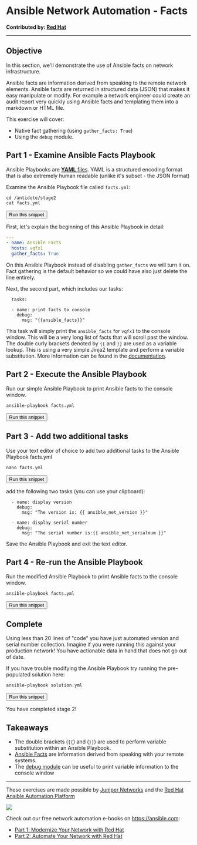 # Ansible Network Automation - Facts

**Contributed by: [Red Hat](https://ansible.com)**

---

## Objective

In this section, we'll demonstrate the use of Ansible facts on network infrastructure.

Ansible facts are information derived from speaking to the remote network elements. Ansible facts are returned in structured data (JSON) that makes it easy manipulate or modify. For example a network engineer could create an audit report very quickly using Ansible facts and templating them into a markdown or HTML file.

This exercise will cover:

- Native fact gathering (using `gather_facts: True`)
- Using the `debug` module.

## Part 1 - Examine Ansible Facts Playbook

Ansible Playbooks are [**YAML** files](https://yaml.org/). YAML is a structured encoding format that is also extremely human readable (unlike it's subset - the JSON format)

Examine the Ansible Playbook file called `facts.yml`:  

```
cd /antidote/stage2
cat facts.yml
```
<button type="button" class="btn btn-primary btn-sm" onclick="runSnippetInTab('ansible', this)">Run this snippet</button>

First, let's explain the beginning of this Ansible Playbook in detail:

```yaml
---
- name: Ansible Facts
  hosts: vqfx1
  gather_facts: True
```

On this Ansible Playbook instead of disabling `gather_facts` we will turn it on.  Fact gathering is the default behavior so we could have also just delete the line entirely.

Next, the second part, which includes our tasks:

```
  tasks:

  - name: print facts to console
    debug:
      msg: "{{ansible_facts}}"
```

This task will simply print the `ansible_facts` for `vqfx1` to the console window.  This will be a very long list of facts that will scroll past the window.  The double curly brackets denoted by `{{` and `}}` are used as a variable lookup.  This is using a very simple Jinja2 template and perform a variable substitution.  More information can be found in the [documentation](https://docs.ansible.com/ansible/latest/user_guide/playbooks_variables.html#defining-variables-in-a-playbook).

## Part 2 - Execute the Ansible Playbook

Run our simple Ansible Playbook to print Ansible facts to the console window.

```
ansible-playbook facts.yml
```
<button type="button" class="btn btn-primary btn-sm" onclick="runSnippetInTab('ansible', this)">Run this snippet</button>

## Part 3 - Add two additional tasks

Use your text editor of choice to add two additional tasks to the Ansible Playbook facts.yml

```
nano facts.yml
```
<button type="button" class="btn btn-primary btn-sm" onclick="runSnippetInTab('ansible', this)">Run this snippet</button>

add the following two tasks (you can use your clipboard):

```
  - name: display version
    debug:
      msg: "The version is: {{ ansible_net_version }}"

  - name: display serial number
    debug:
      msg: "The serial number is:{{ ansible_net_serialnum }}"
```

Save the Ansible Playbook and exit the text editor.

## Part 4 - Re-run the Ansible Playbook

Run the modified Ansible Playbook to print Ansible facts to the console window.

```
ansible-playbook facts.yml
```
<button type="button" class="btn btn-primary btn-sm" onclick="runSnippetInTab('ansible', this)">Run this snippet</button>


## Complete

Using less than 20 lines of "code" you have just automated version and serial number collection. Imagine if you were running this against your production network! You have actionable data in hand that does not go out of date.

If you have trouble modifying the Ansible Playbook try running the pre-populated solution here:

```
ansible-playbook solution.yml
```
<button type="button" class="btn btn-primary btn-sm" onclick="runSnippetInTab('ansible', this)">Run this snippet</button>


You have completed stage 2!

## Takeaways

- The double brackets (`{{`) and (`}}`) are used to perform variable substitution within an Ansible Playbook.
- [Ansible Facts](https://docs.ansible.com/ansible/latest/user_guide/playbooks_variables.html#variables-discovered-from-systems-facts) are information derived from speaking with your remote systems.
- The [debug module](https://docs.ansible.com/ansible/latest/modules/debug_module.html) can be useful to print variable information to the console window

---

These exercises are made possible by [Juniper Networks](https://juniper.net) and the [Red Hat Ansible Automation Platform](https://www.ansible.com/products/automation-platform)

<img src="https://github.com/nre-learning/nrelabs-curriculum/blob/master/lessons/tools/lesson-41-ansible-network/rh-ansible-platform.png?raw=true"></div>

Check out our free network automation e-books on https://ansible.com:
- [Part 1: Modernize Your Network with Red Hat](https://www.ansible.com/resources/ebooks/network-automation-for-everyone)
- [Part 2: Automate Your Network with Red Hat](https://www.ansible.com/resources/ebooks/automate-your-network)
